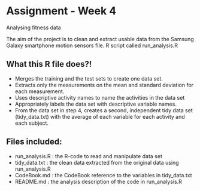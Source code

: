 # Assignment - Week 4
Analysing fitness data

The aim of the project is to clean and extract usable data from the Samsung Galaxy smartphone motion sensors file. R script called run_analysis.R

## What this R file does?!
* Merges the training and the test sets to create one data set.
* Extracts only the measurements on the mean and standard deviation for each measurement.
* Uses descriptive activity names to name the activities in the data set
* Appropriately labels the data set with descriptive variable names.
* From the data set in step 4, creates a second, independent tidy data set (tidy_data.txt) with the average of each variable for each activity and each subject.

## Files included:
* run_analysis.R : the R-code to read and manipulate data set
* tidy_data.txt : the clean data extracted from the original data using run_analysis.R
* CodeBook.md : the CodeBook reference to the variables in tidy_data.txt
* README.md : the analysis description of the code in run_analysis.R

